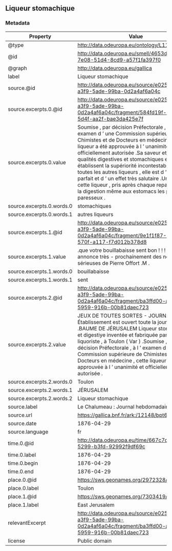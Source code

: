## Liqueur stomachique

### Metadata

| Property | Value |
| -------- | ----- |
| @type | http://data.odeuropa.eu/ontology/L11_Smell |
| @id | http://data.odeuropa.eu/smell/4653de49-7e08-51d4-8cd9-a57f1fa397f0 |
| @graph | http://data.odeuropa.eu/gallica |
| label | Liqueur stomachique |
| source.@id | http://data.odeuropa.eu/source/e025c69a-a3f9-5ade-99ba-0d2a4af6a04c |
| source.excerpts.0.@id | http://data.odeuropa.eu/source/e025c69a-a3f9-5ade-99ba-0d2a4af6a04c/fragment/584fd19f-6409-5d4f-aa2f-bae3da425e7f |
| source.excerpts.0.value | Soumise , par décision Préfectorale , à l ’ examen d ’ une Commission supérieure de Chimistes et de Docteurs en médecine , cette liqueur a été approuvée à l ’ unanimité et officiellement autorisée .Sa saveur et ses qualités digestives et stomachiques en établissent la supériorité incontestable sur toutes les autres liqueurs , elle est d ’ un goût , parfait et d ’ un effet très salutaire .Un verre de cette liqueur , pris après chaque repas , facilite la digestion même aux estomacs les plus paresseux . |
| source.excerpts.0.words.0 | stomachiques |
| source.excerpts.0.words.1 | autres liqueurs |
| source.excerpts.1.@id | http://data.odeuropa.eu/source/e025c69a-a3f9-5ade-99ba-0d2a4af6a04c/fragment/9e1f1f87-14e1-570f-a117-f7d012b378d8 |
| source.excerpts.1.value | .que votre bouillabaisse sent bon ! ! ! » On nous annonce très - prochainement des nouvelles sérieuses de Pierre Offort .M . |
| source.excerpts.1.words.0 | bouillabaisse |
| source.excerpts.1.words.1 | sent |
| source.excerpts.2.@id | http://data.odeuropa.eu/source/e025c69a-a3f9-5ade-99ba-0d2a4af6a04c/fragment/ba3ffd00-ab27-5959-916b-00b81daec723 |
| source.excerpts.2.value | JEUX DE TOUTES SORTES - JOURNAUX L ' Établissement est ouvert toute la journée .BAUME DE JÉRUSALEM Liqueur stomachique et digestiye inventée et fabriquée par Distillateur liquoriste , à Toulon ( Var ) .Soumise , par décision Préfectorale , à l ’ examen d ’ une Commission supérieure de Chimistes et de Docteurs en médecine , cette liqueur a été approuvée à l ’ unanimité et officiellement autorisée . |
| source.excerpts.2.words.0 | Toulon |
| source.excerpts.2.words.1 | JÉRUSALEM |
| source.excerpts.2.words.2 | Liqueur stomachique |
| source.label | Le Chalumeau : Journal hebdomadaire |
| source.url | https://gallica.bnf.fr/ark:/12148/bpt6k937634w |
| source.date | 1876-04-29 |
| source.language | fr |
| time.0.@id | http://data.odeuropa.eu/time/667c7c66-e3fb-5299-b3fd-92992f9df69c |
| time.0.label | 1876-04-29 |
| time.0.begin | 1876-04-29 |
| time.0.end | 1876-04-29 |
| place.0.@id | https://sws.geonames.org/2972328/ |
| place.0.label | Toulon |
| place.1.@id | https://sws.geonames.org/7303419/ |
| place.1.label | East Jerusalem |
| relevantExcerpt | http://data.odeuropa.eu/source/e025c69a-a3f9-5ade-99ba-0d2a4af6a04c/fragment/ba3ffd00-ab27-5959-916b-00b81daec723 |
| license | Public domain |

